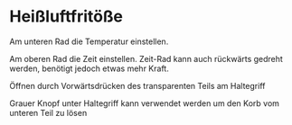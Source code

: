# Heißluftfritöße

Am unteren Rad die Temperatur einstellen.

Am oberen Rad die Zeit einstellen. Zeit-Rad kann auch rückwärts gedreht werden, benötigt jedoch etwas mehr Kraft.

Öffnen durch Vorwärtsdrücken des transparenten Teils am Haltegriff

Grauer Knopf unter Haltegriff kann verwendet werden um den Korb vom unteren Teil zu lösen
